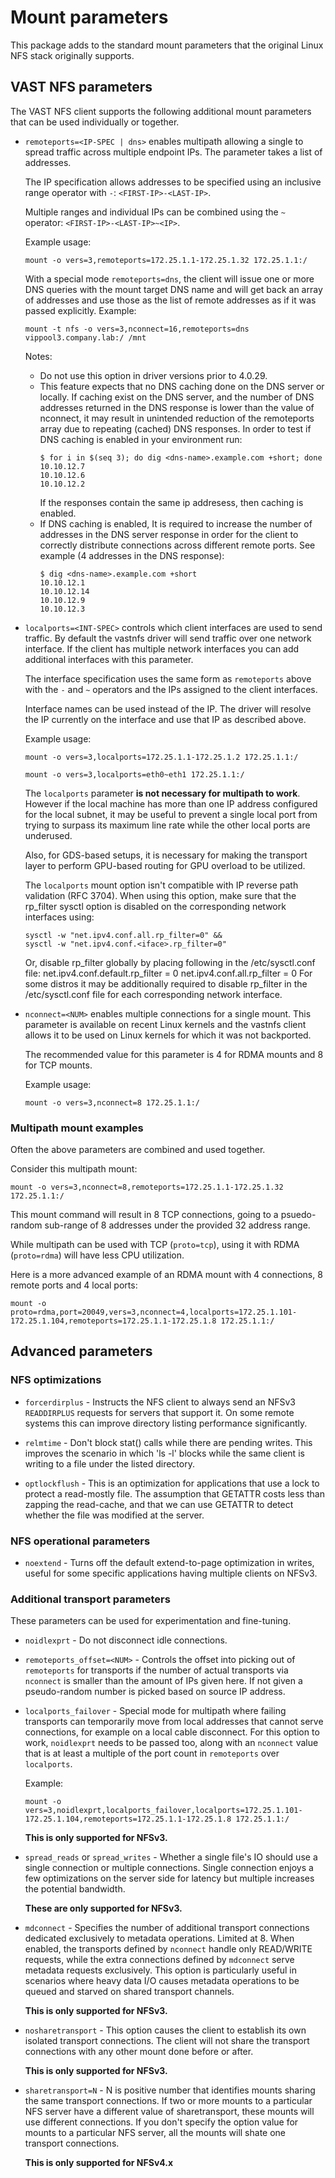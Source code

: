 # Mount parameters

This package adds to the standard mount parameters that the original Linux
NFS stack originally supports.


## VAST NFS parameters

The VAST NFS client supports the following additional mount parameters that
can be used individually or together.

* `remoteports=<IP-SPEC | dns>` enables multipath allowing a single to spread traffic
  across multiple endpoint IPs. The parameter takes a list of addresses.

  The IP specification allows addresses to be specified using an inclusive
  range operator with `-`: `<FIRST-IP>-<LAST-IP>`.

  Multiple ranges and individual IPs can be combined using the `~` operator:
  `<FIRST-IP>-<LAST-IP>~<IP>`.

  Example usage:
  ```
  mount -o vers=3,remoteports=172.25.1.1-172.25.1.32 172.25.1.1:/
  ```

  With a special mode `remoteports=dns`, the client will issue one or more DNS
  queries with the mount target DNS name and will get back an array of addresses
  and use those as the list of remote addresses as if it was passed explicitly.
  Example:
  ```
  mount -t nfs -o vers=3,nconnect=16,remoteports=dns vippool3.company.lab:/ /mnt
  ```
  Notes:
  - Do not use this option in driver versions prior to 4.0.29.
  - This feature expects that no DNS caching done on the DNS server or locally.
    If caching exist on the DNS server, and the number of DNS addresses returned
    in the DNS response is lower than the value of nconnect, it may result in
    unintended reduction of the remoteports array due to repeating (cached) DNS
    responses. In order to test if DNS caching is enabled in your environment
    run:
    ```
    $ for i in $(seq 3); do dig <dns-name>.example.com +short; done
    10.10.12.7
    10.10.12.6
    10.10.12.2
    ```
    If the responses contain the same ip addresess, then caching is enabled.
  - If DNS caching is enabled, It is required to increase the number of addresses
    in the DNS server response in order for the client to correctly distribute
    connections across different remote ports.
    See example (4 addresses in the DNS response):
    ```
    $ dig <dns-name>.example.com +short
    10.10.12.1
    10.10.12.14
    10.10.12.9
    10.10.12.3
    ```


* `localports=<INT-SPEC>` controls which client interfaces are used to send
  traffic. By default the vastnfs driver will send traffic over one network
  interface. If the client has multiple network interfaces you can add
  additional interfaces with this parameter.

  The interface specification uses the same form as `remoteports` above with the
  `-` and `~` operators and the IPs assigned to the client interfaces.

  Interface names can be used instead of the IP. The driver will resolve
  the IP currently on the interface and use that IP as described above.

  Example usage:
  ```
  mount -o vers=3,localports=172.25.1.1-172.25.1.2 172.25.1.1:/

  mount -o vers=3,localports=eth0~eth1 172.25.1.1:/
  ```

  The `localports` parameter __is not necessary for multipath to work__. However
  if the local machine has more than one IP address configured for the local
  subnet, it may be useful to prevent a single local port from trying to surpass
  its maximum line rate while the other local ports are underused.

  Also, for GDS-based setups, it is necessary for making the transport layer to
  perform GPU-based routing for GPU overload to be utilized.

  The `localports` mount option isn't compatible with IP reverse path validation
  (RFC 3704). When using this option, make sure that the rp_filter sysctl option
  is disabled on the corresponding network interfaces using:
  ```
  sysctl -w "net.ipv4.conf.all.rp_filter=0" &&
  sysctl -w "net.ipv4.conf.<iface>.rp_filter=0"
  ```
  Or, disable rp_filter globally by placing following in the /etc/sysctl.conf file:
    net.ipv4.conf.default.rp_filter = 0
    net.ipv4.conf.all.rp_filter = 0
  For some distros it may be additionally required to disable rp_filter in the
  /etc/sysctl.conf file for each corresponding network interface.

* `nconnect=<NUM>` enables multiple connections for a single mount. This parameter
  is available on recent Linux kernels and the vastnfs client allows it to be used
  on Linux kernels for which it was not backported.

  The recommended value for this parameter is 4 for RDMA mounts and 8 for TCP
  mounts.

  Example usage:
  ```
  mount -o vers=3,nconnect=8 172.25.1.1:/
  ```

### Multipath mount examples

Often the above parameters are combined and used together.

Consider this multipath mount:

```
mount -o vers=3,nconnect=8,remoteports=172.25.1.1-172.25.1.32 172.25.1.1:/
```

This mount command will result in 8 TCP connections, going to a psuedo-random
sub-range of 8 addresses under the provided 32 address range.

While multipath can be used with TCP (`proto=tcp`), using it with RDMA (`proto=rdma`)
will have less CPU utilization.

Here is a more advanced example of an RDMA mount with 4 connections, 8 remote
ports and 4 local ports:

```
mount -o proto=rdma,port=20049,vers=3,nconnect=4,localports=172.25.1.101-172.25.1.104,remoteports=172.25.1.1-172.25.1.8 172.25.1.1:/
```

## Advanced parameters

### NFS optimizations

* `forcerdirplus` - Instructs the NFS client to always send an NFSv3
`READDIRPLUS` requests for servers that support it. On some remote systems this
can improve directory listing performance significantly.

* `relmtime` - Don't block stat() calls while there are pending writes. This
improves the scenario in which 'ls -l' blocks while the same client is writing
to a file under the listed directory.

* `optlockflush` - This is an optimization for applications that use a lock to
protect a read-mostly file. The assumption that GETATTR costs less than zapping
the read-cache, and that we can use GETATTR to detect whether the file was
modified at the server.


### NFS operational parameters

* `noextend` - Turns off the default extend-to-page optimization in writes,
useful for some specific applications having multiple clients on NFSv3.


### Additional transport parameters

These parameters can be used for experimentation and fine-tuning.


* `noidlexprt` - Do not disconnect idle connections.

* `remoteports_offset=<NUM>` - Controls the offset into picking out of `remoteports`
for transports if the number of actual transports via `nconnect` is smaller than
the amount of IPs given here. If not given a pseudo-random number is picked
based on source IP address.

* `localports_failover` - Special mode for multipath where failing transports
can temporarily move from local addresses that cannot serve connections, for
example on a local cable disconnect. For this option to work, `noidlexprt` needs
to be passed too, along with an `nconnect` value that is at least a multiple of
the port count in `remoteports` over `localports`.

  Example:
  ```
  mount -o vers=3,noidlexprt,localports_failover,localports=172.25.1.101-172.25.1.104,remoteports=172.25.1.1-172.25.1.8 172.25.1.1:/
  ```

  **This is only supported for NFSv3.**

* `spread_reads` or `spread_writes` - Whether a single file's IO should use a
single connection or multiple connections. Single connection enjoys a few
optimizations on the server side for latency but multiple increases the
potential bandwidth.

  **These are only supported for NFSv3.**

* `mdconnect` - Specifies the number of additional transport connections
dedicated exclusively to metadata operations. Limited at 8. When enabled, the
transports defined by `nconnect` handle only READ/WRITE requests, while the
extra connections defined by `mdconnect` serve metadata requests exclusively.
This option is particularly useful in scenarios where heavy data I/O causes
metadata operations to be queued and starved on shared transport channels.

  **This is only supported for NFSv3.**  

* `nosharetransport` - This option causes the client to establish its own isolated
transport connections. The client will not share the transport connections with
any other mount done before or after.

  **This is only supported for NFSv3.**

* `sharetransport=N` - N is positive number that identifies mounts sharing the
same transport connections. If two or more mounts to a particular NFS server
have a different value of sharetransport, these mounts will use different
connections. If you don't specify the option value for mounts to a particular
NFS server, all the mounts will shate one transport connections.

  **This is only supported for NFSv4.x**
